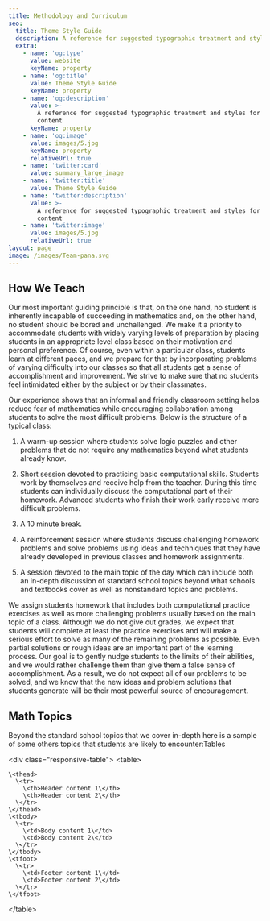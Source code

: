 ```yaml
---
title: Methodology and Curriculum
seo:
  title: Theme Style Guide
  description: A reference for suggested typographic treatment and styles for your content
  extra:
    - name: 'og:type'
      value: website
      keyName: property
    - name: 'og:title'
      value: Theme Style Guide
      keyName: property
    - name: 'og:description'
      value: >-
        A reference for suggested typographic treatment and styles for your
        content
      keyName: property
    - name: 'og:image'
      value: images/5.jpg
      keyName: property
      relativeUrl: true
    - name: 'twitter:card'
      value: summary_large_image
    - name: 'twitter:title'
      value: Theme Style Guide
    - name: 'twitter:description'
      value: >-
        A reference for suggested typographic treatment and styles for your
        content
    - name: 'twitter:image'
      value: images/5.jpg
      relativeUrl: true
layout: page
image: /images/Team-pana.svg
---
```

## How We Teach

Our most important guiding principle is that, on the one hand, no student is inherently incapable of succeeding in mathematics and, on the other hand, no student should be bored and unchallenged. We make it a priority to accommodate students with widely varying levels of preparation by placing students in an appropriate level class based on their motivation and personal preference. Of course, even within a particular class, students learn at different paces, and we prepare for that by incorporating problems of varying difficulty into our classes so that all students get a sense of accomplishment and improvement. We strive to make sure that no students feel intimidated either by the subject or by their classmates.

Our experience shows that an informal and friendly classroom setting helps reduce fear of mathematics while encouraging collaboration among students to solve the most difficult problems. Below is the structure of a typical class:

1.  A warm-up session where students solve logic puzzles and other problems that do not require any mathematics beyond what students already know.

2.  Short session devoted to practicing basic computational skills. Students work by themselves and receive help from the teacher. During this time students can individually discuss the computational part of their homework. Advanced students who finish their work early receive more difficult problems.

3.  A 10 minute break.

4.  A reinforcement session where students discuss challenging homework problems and solve problems using ideas and techniques that they have already developed in previous classes and homework assignments.

5.  A session devoted to the main topic of the day which can include both an in-depth discussion of standard school topics beyond what schools and textbooks cover as well as nonstandard topics and problems.

We assign students homework that includes both computational practice exercises as well as more challenging problems usually based on the main topic of a class. Although we do not give out grades, we expect that students will complete at least the practice exercises and will make a serious effort to solve as many of the remaining problems as possible. Even partial solutions or rough ideas are an important part of the learning process. Our goal is to gently nudge students to the limits of their abilities, and we would rather challenge them than give them a false sense of accomplishment. As a result, we do not expect all of our problems to be solved, and we know that the new ideas and problem solutions that students generate will be their most powerful source of encouragement.

## Math Topics

Beyond the standard school topics that we cover in-depth here is a sample of some others topics that students are likely to encounter:Tables

\<div class="responsive-table">
  \<table>

    \<thead>
      \<tr>
        \<th>Header content 1\</th>
        \<th>Header content 2\</th>
      \</tr>
    \</thead>
    \<tbody>
      \<tr>
        \<td>Body content 1\</td>
        \<td>Body content 2\</td>
      \</tr>
    \</tbody>
    \<tfoot>
      \<tr>
        \<td>Footer content 1\</td>
        \<td>Footer content 2\</td>
      \</tr>
    \</tfoot>
  \</table>

